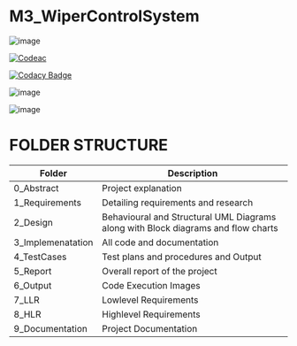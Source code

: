# M3_WiperControlSystem

![image](https://user-images.githubusercontent.com/101012637/168412191-0e53c4e3-169d-4a24-b0d5-f265ca5f5f25.png)

[![Codeac](https://static.codeac.io/badges/2-491865782.svg "Codeac")](https://app.codeac.io/github/PERUMALLASRAVANI/M3_WiperControlSystem)

[![Codacy Badge](https://app.codacy.com/project/badge/Grade/90e4eae25a5540f491da309b87850d1b)](https://www.codacy.com/gh/PERUMALLASRAVANI/M3_WiperControlSystem/dashboard?utm_source=github.com&amp;utm_medium=referral&amp;utm_content=PERUMALLASRAVANI/M3_WiperControlSystem&amp;utm_campaign=Badge_Grade)


![image](https://user-images.githubusercontent.com/101012637/168412236-788c30e3-17b2-4cd2-bee3-725ca155c762.png)

![image](https://user-images.githubusercontent.com/101012637/168412248-38242200-4ec3-4c23-bffa-69654d6188c0.png)

# FOLDER STRUCTURE 

<html>
<body>
<!--StartFragment-->

Folder | Description
-- | --
0_Abstract | Project explanation
1_Requirements | Detailing requirements and research
2_Design | Behavioural and Structural UML Diagrams along with Block diagrams and flow charts
3_Implemenatation | All code and documentation
4_TestCases |  Test plans and procedures and Output
5_Report | Overall report of the project
6_Output | Code Execution Images 
7_LLR | Lowlevel Requirements
8_HLR | Highlevel Requirements
9_Documentation | Project Documentation

<!--EndFragment-->
</body>
</html>
